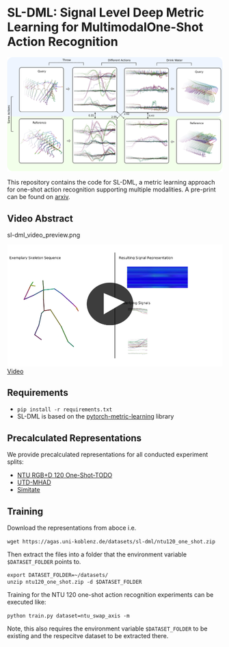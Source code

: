 # SL-DML: Signal Level Deep Metric Learning for MultimodalOne-Shot Action Recognition

![SL-DML Overview](images/example.png)

This repository contains the code for SL-DML, a metric learning approach for one-shot action recognition supporting multiple modalities. A pre-print can be found on [arxiv](https://arxiv.org/pdf/2004.11085.pdf).

## Video Abstract

sl-dml_video_preview.png

[![SL-DML Overview](images/sl-dml_video_preview.png)](https://userpages.uni-koblenz.de/~raphael/videos/sl-dml.mp4)
[Video](https://userpages.uni-koblenz.de/~raphael/videos/sl-dml.mp4)

## Requirements

* `pip install -r requirements.txt`
*  SL-DML is based on the [pytorch-metric-learning](https://github.com/KevinMusgrave/pytorch-metric-learning) library

## Precalculated Representations

We provide precalculated representations for all conducted experiment splits:

* [NTU RGB+D 120 One-Shot-TODO](https://agas.uni-koblenz.de/datasets/sl-dml/ntu120_one_shot.zip)
* [UTD-MHAD](https://agas.uni-koblenz.de/datasets/sl-dml/utdmhad_one_shot.zip)
* [Simitate](https://agas.uni-koblenz.de/datasets/sl-dml/simitate_one_shot.zip) 

## Training

Download the representations from aboce i.e. 

`wget https://agas.uni-koblenz.de/datasets/sl-dml/ntu120_one_shot.zip`

Then extract the files into a folder that the environment variable `$DATASET_FOLDER` points to.

```
export DATASET_FOLDER=~/datasets/
unzip ntu120_one_shot.zip -d $DATASET_FOLDER
```

Training for the NTU 120 one-shot action recognition experiments can be executed like:

`python train.py dataset=ntu_swap_axis -m`

Note, this also requires the environment variable `$DATASET_FOLDER` to be existing and the respecitve dataset to be extracted there.
